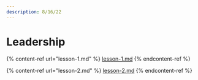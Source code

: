 ```yaml
---
description: 8/16/22
---
```


# Leadership

{% content-ref url="lesson-1.md" %}
[lesson-1.md](lesson-1.md)
{% endcontent-ref %}

{% content-ref url="lesson-2.md" %}
[lesson-2.md](lesson-2.md)
{% endcontent-ref %}
